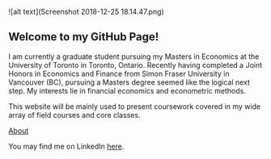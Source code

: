 ![alt text](Screenshot 2018-12-25 18.14.47.png)

## Welcome to my GitHub Page!



I am currently a graduate student pursuing my Masters in Economics at the University of Toronto in Toronto, Ontario. Recently having completed a Joint Honors in Economics and Finance from Simon Fraser University in Vancouver (BC), pursuing a Masters degree seemed like the logical next step. My interests lie in financial economics and econometric methods.

This website will be mainly used to present coursework covered in my wide array of field courses and core classes. 

[About](about.md)

You may find me on LinkedIn [here](https://www.linkedin.com/in/gigilin0/).

